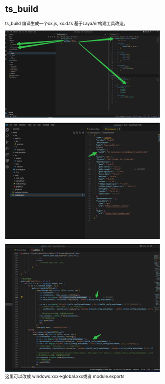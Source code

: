 # ts_build
ts_build 编译生成一个xx.js, xx.d.ts
基于LayaAir构建工具改造。

![](doc/01.png)

![](doc/02.png)

![](doc/03.jpg)
这里可以改成 windows.xxx->global.xxx或者 module.exports